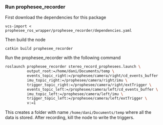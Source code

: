### Run prophesee_recorder
First download the dependencies for this package
    
    vcs-import < prophesee_ros_wrapper/prophesee_recorder/dependencies.yaml
    
Then build the node
    
    catkin build prophesee_recorder

Run the prophesee_recorder with the following command
```bash
roslaunch prophesee_recorder stereo_record_prophesees.launch \
          output_root:=/home/dani/Documents/temp \
          events_topic_right:=/prophesee/camera/right/cd_events_buffer \
          imu_topic_right:=/prophesee/camera/right/imu \
          trigger_topic_right:=/prophesee/camera/right/extTrigger \
          events_topic_left:=/prophesee/camera/left/cd_events_buffer \
          imu_topic_left:=/prophesee/camera/left/imu \
          trigger_topic_left:=/prophesee/camera/left/extTrigger \    
          v:=1                                      
```

This creates a folder with name `/home/dani/Documents/temp` where all the data is stored. 
After recording, kill the node to write the triggers.
